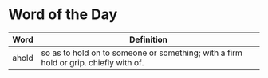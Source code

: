 # Word of the Day

|Word|Definition|
|---|---|
|ahold|so as to hold on to someone or something; with a firm hold or grip. chiefly with of.|